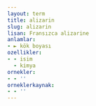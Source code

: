 ```yaml
---
layout: term
title: alizarin
slug: alizarin
lisan: Fransızca alizarine
anlamlar:
- ► kök boyası
ozellikler:
- - isim
  - kimya
ornekler:
- - ''
orneklerkaynak:
- - ''
---
```

